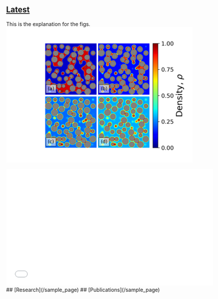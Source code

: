 ## [Latest](/sample_page)
This is the explanation for the figs. 
<img src="images/xsecDen.original.png?raw=true"/>
<iframe width="560" height="315" src="/images/sixteen_surf_hi.mp4" frameborder="0" allowfullscreen></iframe>
</iframe>
## [Research](/sample_page)
## [Publications](/sample_page)

